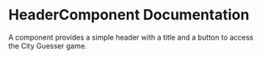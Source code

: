 # HeaderComponent Documentation

A component provides a simple header with a title and a button to access the City Guesser game.
